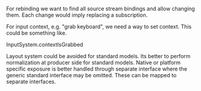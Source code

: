 For rebinding we want to find all source stream bindings and allow changing them.
Each change would imply replacing a subscription.

For input context, e.g. "grab keyboard", we need a way to set context. This could be something like.

InputSystem.contextIsGrabbed

Layout system could be avoided for standard models. Its better to perform normalization at producer side for standard
models. Native or platform specific exposure is better handled through separate interface where the generic standard
interface may be omitted. These can be mapped to separate interfaces.